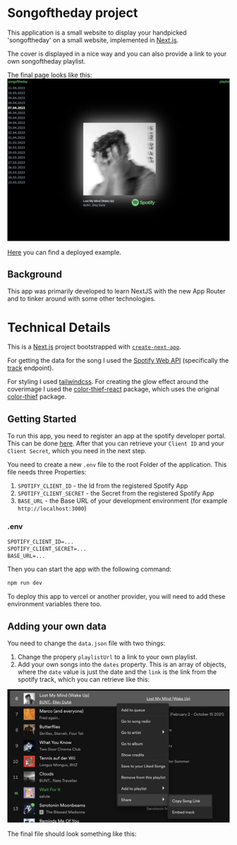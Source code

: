 # Songoftheday project

This application is a small website to display your handpicked 'songoftheday' on a small website, implemented in [Next.js](https://nextjs.org/).

The cover is displayed in a nice way and you can also provide a link to your own songoftheday playlist.

The final page looks like this:
![image](/documentation/ScreenshotSongoftheday.png)

[Here](https://songoftheday-seven.vercel.app/) you can find a deployed example.

## Background

This app was primarily developed to learn NextJS with the new App Router and to tinker around with some other technologies.

# Technical Details

This is a [Next.js](https://nextjs.org/) project bootstrapped with [`create-next-app`](https://github.com/vercel/next.js/tree/canary/packages/create-next-app).

For getting the data for the song I used the [Spotify Web API](https://developer.spotify.com/documentation/web-api) (specifically the [track](https://developer.spotify.com/documentation/web-api/reference/get-track) endpoint).

For styling I used [tailwindcss](https://tailwindcss.com/). For creating the glow effect around the coverimage I used the [color-thief-react](https://www.npmjs.com/package/color-thief-react) package, which uses the original [color-thief](https://lokeshdhakar.com/projects/color-thief/) package.

## Getting Started

To run this app, you need to register an app at the spotify developer portal. This can be done [here](https://developer.spotify.com/).
After that you can retrieve your `Client ID` and your `Client Secret`, which you need in the next step. 

You need to create a new `.env` file to the root Folder of the application. This file needs three Properties:
1. `SPOTIFY_CLIENT_ID` - the Id from the registered Spotify App
2. `SPOTIFY_CLIENT_SECRET` - the Secret from the registered Spotify App
3. `BASE_URL` - the Base URL of your development environment (for example `http://localhost:3000`)

### .env
```
SPOTIFY_CLIENT_ID=...
SPOTIFY_CLIENT_SECRET=...
BASE_URL=...
```

Then you can start the app with the following command:

```bash
npm run dev
```

To deploy this app to vercel or another provider, you will need to add these environment variables there too.

## Adding your own data

You need to change the `data.json` file with two things: 
1. Change the propery `playlistUrl` to a link to your own playlist.
2. Add your own songs into the `dates` property. This is an array of objects, where the `date` value is just the date and the `link` is the link from the spotify track, which you can retrieve like this:

![image](/documentation/CopySongLinkSpotify.png)

The final file should look something like this: